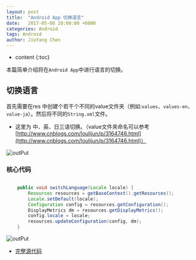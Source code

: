 ```yaml
---
layout: post
title:  "Android App 切换语言"
date:   2017-05-08 20:00:00 +0800
categories: Android  
tags: Android
author: JiuYang Chen
---
```




* content
{:toc}





本篇简单介绍将在`Android App`中进行语言的切换。

## 切换语言

首先需要在res 中创建个若干个不同的value文件夹（例如:`values`、`values-en`、`value-ja`）。然后将不同的`String.xml`文件。

* 这里为 中、英、日三语切换。（value文件夹命名可以参考 [http://www.cnblogs.com/loulijun/p/3164746.html](http://www.cnblogs.com/loulijun/p/3164746.html)）

![outPut](http://wx1.sinaimg.cn/large/c584f169ly1fi4f9gv7ruj205p05udfq.jpg)

### 核心代码

```java

	public void switchLanguage(Locale locale) {
        Resources resources = getBaseContext().getResources();
        Locale.setDefault(locale);
        Configuration config = resources.getConfiguration();
        DisplayMetrics dm = resources.getDisplayMetrics();
        config.locale = locale;
        resources.updateConfiguration(config, dm);
    }

```

![outPut](http://wx3.sinaimg.cn/large/c584f169ly1fi4ei6vz48g20f40qoqvi.gif)


* [完整源代码](https://github.com/Chenjy1225/ChenjyDemo/tree/gh-pages/Android/switchLanguage)





















